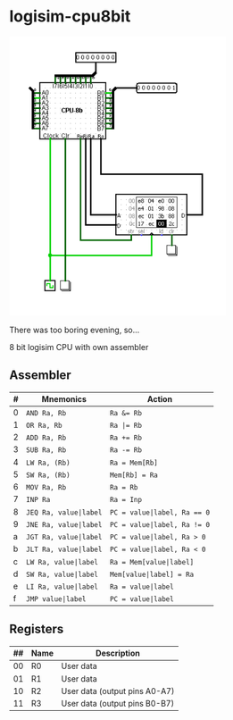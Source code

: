 # logisim-cpu8bit
<img src="https://raw.githubusercontent.com/Rexagon/logisim-cpu8bit/master/sample.png" height="500">

There was too boring evening, so...

8 bit logisim CPU with own assembler

## Assembler
| # | Mnemonics              | Action                       |
| - | ---------------------- | ---------------------------- |
| 0 | `AND Ra, Rb`           | `Ra &= Rb`                   |
| 1 | `OR Ra, Rb`            | `Ra \|= Rb`                  |
| 2 | `ADD Ra, Rb`           | `Ra += Rb`                   |
| 3 | `SUB Ra, Rb`           | `Ra -= Rb`                   |
| 4 | `LW Ra, (Rb)`          | `Ra = Mem[Rb]`               |
| 5 | `SW Ra, (Rb)`          | `Mem[Rb] = Ra`               |
| 6 | `MOV Ra, Rb`           | `Ra = Rb`                    |
| 7 | `INP Ra`               | `Ra = Inp`                   |
| 8 | `JEQ Ra, value\|label` | `PC = value\|label, Ra == 0` |
| 9 | `JNE Ra, value\|label` | `PC = value\|label, Ra != 0` |
| a | `JGT Ra, value\|label` | `PC = value\|label, Ra > 0`  |
| b | `JLT Ra, value\|label` | `PC = value\|label, Ra < 0`  |
| c | `LW Ra, value\|label`  | `Ra = Mem[value\|label]`     |
| d | `SW Ra, value\|label`  | `Mem[value\|label] = Ra`     |
| e | `LI Ra, value\|label`  | `Ra = value\|label`          |
| f | `JMP value\|label`     | `PC = value\|label`          |

## Registers
| ## | Name | Description                   |
| -- | ---- | ----------------------------- |
| 00 | R0   | User data                     |
| 01 | R1   | User data                     |
| 10 | R2   | User data (output pins A0-A7) |
| 11 | R3   | User data (output pins B0-B7) |
